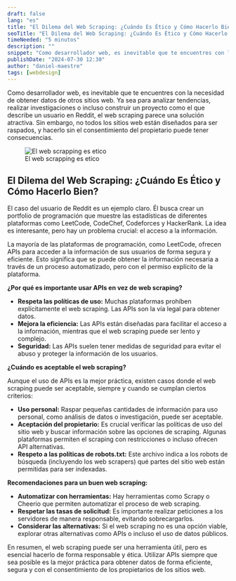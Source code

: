 ```yaml
---
draft: false
lang: "es"
title: "El Dilema del Web Scraping: ¿Cuándo Es Ético y Cómo Hacerlo Bien?"
seoTitle: "El Dilema del Web Scraping: ¿Cuándo Es Ético y Cómo Hacerlo Bien?"
timeNeeded: "5 minutos"
description: ""
snippet: "Como desarrollador web, es inevitable que te encuentres con la necesidad de obtener datos de otros sitios web. Pero..."
publishDate: "2024-07-30 12:30"
author: "daniel-maestre"
tags: [webdesign]
---
```


Como desarrollador web, es inevitable que te encuentres con la necesidad de obtener datos de otros sitios web. Ya sea para analizar tendencias, realizar investigaciones o incluso construir un proyecto como el que describe un usuario en Reddit, el web scraping parece una solución atractiva. Sin embargo, no todos los sitios web están diseñados para ser raspados, y hacerlo sin el consentimiento del propietario puede tener consecuencias.

<figure>
<img class="mx-auto" src="/blogImages/es-etico-web-scrapping.jpg" title="El web scrapping es etico" alt="El web scrapping es etico" loading="lazy"/>
<figcaption class="text-center">El web scrapping es etico<figcaption>
</figure>

## El Dilema del Web Scraping: ¿Cuándo Es Ético y Cómo Hacerlo Bien?

El caso del usuario de Reddit es un ejemplo claro. Él busca crear un portfolio de programación que muestre las estadísticas de diferentes plataformas como LeetCode, CodeChef, Codeforces y HackerRank. La idea es interesante, pero hay un problema crucial: el acceso a la información. 

La mayoría de las plataformas de programación, como LeetCode, ofrecen APIs para acceder a la información de sus usuarios de forma segura y eficiente. Esto significa que se puede obtener la información necesaria a través de un proceso automatizado, pero con el permiso explícito de la plataforma.  

**¿Por qué es importante usar APIs en vez de web scraping?**

* **Respeta las políticas de uso:** Muchas plataformas prohíben explícitamente el web scraping. Las APIs son la vía legal para obtener datos.
* **Mejora la eficiencia:** Las APIs están diseñadas para facilitar el acceso a la información, mientras que el web scraping puede ser lento y complejo.
* **Seguridad:** Las APIs suelen tener medidas de seguridad para evitar el abuso y proteger la información de los usuarios.

**¿Cuándo es aceptable el web scraping?**

Aunque el uso de APIs es la mejor práctica, existen casos donde el web scraping puede ser aceptable, siempre y cuando se cumplan ciertos criterios:

* **Uso personal:** Raspar pequeñas cantidades de información para uso personal, como análisis de datos o investigación, puede ser aceptable. 
* **Aceptación del propietario:** Es crucial verificar las políticas de uso del sitio web y buscar información sobre las opciones de scraping. Algunas plataformas permiten el scraping con restricciones o incluso ofrecen API alternativas.
* **Respeto a las políticas de robots.txt:**  Este archivo indica a los robots de búsqueda (incluyendo los web scrapers) qué partes del sitio web están permitidas para ser indexadas. 

**Recomendaciones para un buen web scraping:**

* **Automatizar con herramientas:** Hay herramientas como Scrapy o Cheerio que permiten automatizar el proceso de web scraping.
* **Respetar las tasas de solicitud:**  Es importante realizar peticiones a los servidores de manera responsable, evitando sobrecargarlos.
* **Considerar las alternativas:**  Si el web scraping no es una opción viable,  explorar otras alternativas como APIs o incluso el uso de datos públicos.

En resumen, el web scraping puede ser una herramienta útil, pero es esencial hacerlo de forma responsable y ética. Utilizar APIs siempre que sea posible es la mejor práctica para obtener datos de forma eficiente, segura y con el consentimiento de los propietarios de los sitios web. 
